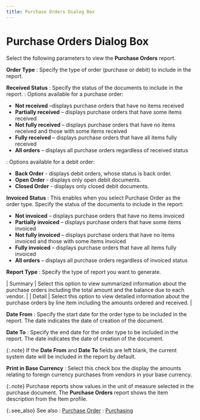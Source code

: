 ```yaml
---
title: Purchase Orders Dialog Box
---
```


# Purchase Orders Dialog Box


Select the following parameters to view the **Purchase Orders** report.


**Order Type**
: Specify the type of order (purchase or debit) to  include in the report.


**Received Status**
: Specify the status of the documents to include in  the report.
: Options available for a purchase order:

- **Not 
 received** –displays purchase orders that have no items received
- **Partially 
 received** – displays purchase orders that have some items received
- **Not 
 fully received** – displays purchase orders that have no items received  and those with some items received
- **Fully 
 received** – displays purchase orders that have all items fully received
- **All 
 orders** – displays all purchase orders regardless of received status

: Options available for a debit order:

- **Back 
 Order** - displays debit orders, whose status is back order.
- **Open 
 Order** - displays only open debit documents.
- **Closed 
 Order** - displays only closed debit documents.



**Invoiced Status**
: This enables when you select Purchase Order as the  order type. Specify the status of the documents to include in the report:

- **Not 
 invoiced** – displays purchase orders that have no items invoiced
- **Partially 
 invoiced** – displays purchase orders that have some items invoiced
- **Not 
 fully invoiced** – displays purchase orders that have no items invoiced  and those with some items invoiced
- **Fully 
 invoiced** – displays purchase orders that have all items fully invoiced
- **All 
 orders** – displays all purchase orders regardless of invoiced status



**Report Type**
: Specify the type of report you want to generate.


| Summary | Select this option to view summarized information about the purchase  orders including the total amount and the balance due to each vendor. |
| Detail | Select this option to view detailed information about the purchase orders  by line item including the amounts ordered and received. |



**Date From**
: Specify the start date for the order type to be  included in the report. The date indicates the date of creation of the  document.


**Date To**
: Specify the end date for the order type to be included  in the report. The date indicates the date of creation of the document.


{:.note}
If the **Date 
 From** and **Date To** fields  are left blank, the current system date will be included in the report  by default.


**Print in Base Currency**
: Select this check box the display the amounts relating  to foreign currency purchases from vendors in your base currency.


{:.note}
Purchase reports show values in the unit of  measure selected in the purchase document. The **Purchase 
 Orders** report shows the item description from the Item profile.


{:.see_also}
See also
: [Purchase Order]({{site.rpt_baseurl}}/everest-reports/purchasing/purchase_order.html)
: [Purchasing]({{site.rpt_baseurl}}/everest-reports/purchasing/purchasing_reports.html)
